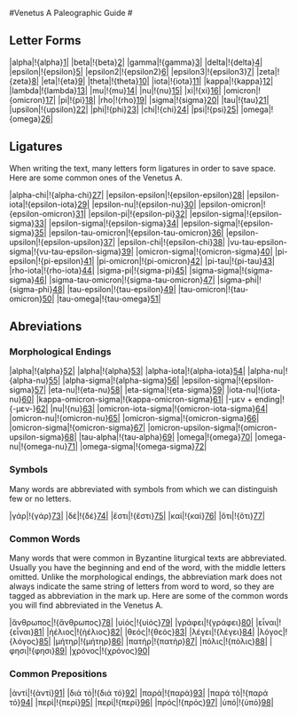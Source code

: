 #Venetus A Paleographic Guide #

## Letter Forms ##

|alpha|!{alpha}[1]|
|beta|!{beta}[2]|
|gamma|!{gamma}[3]|
|delta|!{delta}[4]|
|epsilon|!{epsilon}[5]|
|epsilon2|!{epsilon2}[6]|
|epsilon3|!{epsilon3}[7]|
|zeta|!{zeta}[8]|
|eta|!{eta}[9]|
|theta|!{theta}[10]|
|iota|!{iota}[11]|
|kappa|!{kappa}[12]|
|lambda|!{lambda}[13]|
|mu|!{mu}[14]|
|nu|!{nu}[15]|
|xi|!{xi}[16]|
|omicron|!{omicron}[17]|
|pi|!{pi}[18]|
|rho|!{rho}[19]|
|sigma|!{sigma}[20]|
|tau|!{tau}[21]|
|upsilon|!{upsilon}[22]|
|phi|!{phi}[23]|
|chi|!{chi}[24]|
|psi|!{psi}[25]|
|omega|!{omega}[26]|

## Ligatures ##

When writing the text, many letters form ligatures in order to save space. Here are some common ones of the Venetus A.

|alpha-chi|!{alpha-chi}[27]|
|epsilon-epsilon|!{epsilon-epsilon}[28]|
|epsilon-iota|!{epsilon-iota}[29]|
|epsilon-nu|!{epsilon-nu}[30]|
|epsilon-omicron|!{epsilon-omicron}[31]|
|epsilon-pi|!{epsilon-pi}[32]|
|epsilon-sigma|!{epsilon-sigma}[33]|
|epsilon-sigma|!{epsilon-sigma}[34]|
|epsilon-sigma|!{epsilon-sigma}[35]|
|epsilon-tau-omicron|!{epsilon-tau-omicron}[36]|
|epsilon-upsilon|!{epsilon-upsilon}[37]|
|epsilon-chi|!{epsilon-chi}[38]|
|vu-tau-epsilon-sigma|!{vu-tau-epsilon-sigma}[39]|
|omicron-sigma|!{omicron-sigma}[40]|
|pi-epsilon|!{pi-epsilon}[41]|
|pi-omicron|!{pi-omicron}[42]|
|pi-tau|!{pi-tau}[43]|
|rho-iota|!{rho-iota}[44]|
|sigma-pi|!{sigma-pi}[45]|
|sigma-sigma|!{sigma-sigma}[46]|
|sigma-tau-omicron|!{sigma-tau-omicron}[47]|
|sigma-phi|!{sigma-phi}[48]|
|tau-epsilon|!{tau-epsilon}[49]|
|tau-omicron|!{tau-omicron}[50]|
|tau-omega|!{tau-omega}[51]|
                    
## Abreviations ##

### Morphological Endings ###
|alpha|!{alpha}[52]|
|alpha|!{alpha}[53]|
|alpha-iota|!{alpha-iota}[54]|
|alpha-nu|!{alpha-nu}[55]|
|alpha-sigma|!{alpha-sigma}[56]|
|epsilon-sigma|!{epsilon-sigma}[57]|
|eta-nu|!{eta-nu}[58]|
|eta-sigma|!{eta-sigma}[59]|
|iota-nu|!{iota-nu}[60]|
|kappa-omicron-sigma|!{kappa-omicron-sigma}[61]|
|-μεν + ending|!{-μεν-}[62]|
|nu|!{nu}[63]|
|omicron-iota-sigma|!{omicron-iota-sigma}[64]|
|omicron-nu|!{omicron-nu}[65]|
|omicron-sigma|!{omicron-sigma}[66]|
|omicron-sigma|!{omicron-sigma}[67]|
|omicron-upsilon-sigma|!{omicron-upsilon-sigma}[68]|
|tau-alpha|!{tau-alpha}[69]|
|omega|!{omega}[70]|
|omega-nu|!{omega-nu}[71]|
|omega-sigma|!{omega-sigma}[72]|


### Symbols ###

Many words are abbreviated with symbols from which we can distinguish few or no letters.

|γάρ|!{γάρ}[73]|
|δέ|!{δέ}[74]|
|ἔστι|!{ἔστι}[75]|
|καί|!{καί}[76]|
|ὅτι|!{ὅτι}[77]|

### Common Words ###

Many words that were common in Byzantine liturgical texts are abbreviated. Usually you have the beginning and end of the word, with the middle letters omitted. Unlike the morphological endings, the abbreviation mark does not always indicate the same string of letters from word to word, so they are tagged as abbreviation in the mark up. Here are some of the common words you will find abbreviated in the Venetus A.

|ἄνθρωπος|!{ἄνθρωπος}[78]|
|υἱός|!{υἱός}[79]|
|γράφει|!{γράφει}[80]|
|εἶναι|!{εἶναι}[81]|
|ἠέλιος|!{ἠέλιος}[82]|
|θεός|!{θεός}[83]|
|λέγει|!{λέγει}[84]|
|λόγος|!{λόγος}[85]|
|μήτηρ|!{μήτηρ}[86]|
|πατήρ|!{πατήρ}[87]|
|πόλις|!{πόλις}[88]|
|φησι|!{φησι}[89]|
|χρόνος|!{χρόνος}[90]|
                        

### Common Prepositions ###

|ἀντί|!{ἀντί}[91]|
|διά τό|!{διά τό}[92]|
|παρά|!{παρά}[93]|
|παρά τό|!{παρά τό}[94]|
|περί|!{περί}[95]|
|περί|!{περί}[96]|
|πρός|!{πρός}[97]|
|ὑπό|!{ὑπό}[98]|
                        



[1]: urn:cite:hmt:vaimg.VA126RN-0298@0.2703,0.2299,0.014,0.012
[2]: urn:cite:hmt:vaimg.VA126VN-0629@0.5806,0.2231,0.014,0.0135
[3]: urn:cite:hmt:vaimg.VA126RN-0298@0.3724,0.3524,0.02,0.0173
[4]: urn:cite:hmt:vaimg.VA126RN-0298@0.2152,0.2239,0.019,0.018
[5]: urn:cite:hmt:vaimg.VA126RN-0298@0.2513,0.2089,0.014,0.015
[6]: urn:cite:hmt:vaimg.VA126RN-0298@0.4565,0.2111,0.015,0.0165
[7]: urn:cite:hmt:vaimg.VA126RN-0298@0.5215,0.4057,0.015,0.0173
[8]: urn:cite:hmt:vaimg.VA126RN-0298@0.4955,0.3696,0.02,0.0173
[9]: urn:cite:hmt:vaimg.VA126RN-0298@0.3383,0.2089,0.015,0.0128
[10]: urn:cite:hmt:vaimg.VA126RN-0298@0.3403,0.3621,0.02,0.0173
[11]: urn:cite:hmt:vaimg.VA126RN-0298@0.5055,0.4222,0.015,0.0218
[12]: urn:cite:hmt:vaimg.VA126RN-0298@0.4074,0.2314,0.017,0.0173
[13]: urn:cite:hmt:vaimg.VA126RN-0298@0.3794,0.2314,0.017,0.0173
[14]: urn:cite:hmt:vaimg.VA126RN-0298@0.2362,0.2089,0.018,0.015
[15]: urn:cite:hmt:vaimg.VA126RN-0298@0.2593,0.2089,0.013,0.015
[16]: urn:cite:hmt:vaimg.VA126RN-0298@0.2663,0.5733,0.015,0.0263
[17]: urn:cite:hmt:vaimg.VA126RN-0298@0.2212,0.2089,0.011,0.0128
[18]: urn:cite:hmt:vaimg.VA126RN-0298@0.2723,0.2089,0.021,0.015
[19]: urn:cite:hmt:vaimg.VA126RN-0298@0.2993,0.2126,0.015,0.0128
[20]: urn:cite:hmt:vaimg.VA126RN-0298@0.3634,0.2111,0.012,0.0128
[21]: urn:cite:hmt:vaimg.VA126RN-0298@0.3554,0.4072,0.017,0.0173
[22]: urn:cite:hmt:vaimg.VA126RN-0298@0.3524,0.2096,0.015,0.0128
[23]: urn:cite:hmt:vaimg.VA126RN-0298@0.3433,0.6266,0.015,0.0263
[24]: urn:cite:hmt:vaimg.VA126RN-0298@0.5285,0.2111,0.019,0.0203
[25]: urn:cite:hmt:vaimg.VA126RN-0298@0.1952,0.4936,0.019,0.021
[26]: urn:cite:hmt:vaimg.VA126RN-0298@0.5586,0.2179,0.022,0.0098
[27]: urn:cite:hmt:vaimg.VA019RN-0020@0.47236551,0.62627939,0.05158438,0.02185339
[28]: urn:cite:hmt:vaimg.VA021RN-0022@0.46020634,0.27634855,0.05821665,0.01798064
[29]: urn:cite:hmt:vaimg.VA012RN-0013@0.16723940,0.35034404,0.09927453,0.02150229
[30]: urn:cite:hmt:vaimg.VA019RN-0020@0.46204864,0.24591978,0.03905674,0.02074689
[31]: urn:cite:hmt:vaimg.VA018VN-0520@0.80213707,0.30899032,0.04900516,0.01825726
[32]: urn:cite:hmt:vaimg.VA023VN-0525@0.70744289,0.35131397,0.04753132,0.01549101
[33]: urn:cite:hmt:vaimg.VA014RN-0015@0.48526161,0.33554633,0.04200442,0.01742739
[34]: urn:cite:hmt:vaimg.VA014RN-0015@0.30840088,0.35103734,0.02689757,0.01742739
[35]: urn:cite:hmt:vaimg.VA014RN-0015@0.37656595,0.35463347,0.03758290,0.01936376
[36]: urn:cite:hmt:vaimg.VA019VN-0521@0.73986735,0.27413555,0.04163596,0.01908714
[37]: urn:cite:hmt:vaimg.VA021RN-0022@0.37988209,0.23457815,0.05526898,0.02047026
[38]: urn:cite:hmt:vaimg.VA012RN-0013@0.24112257,0.48638188,0.03932799,0.02250573
[39]: urn:cite:hmt:vaimg.VA024VN-0526@0.81982314,0.25228216,0.04900516,0.02295989
[40]: urn:cite:hmt:vaimg.VA019RN-0020@0.46720707,0.40027663,0.04679440,0.01632089
[41]: urn:cite:hmt:vaimg.VA019VN-0521@0.74318349,0.44398340,0.07958732,0.01908714
[42]: urn:cite:hmt:vaimg.VA019VN-0521@0.83456153,0.27717842,0.05121592,0.01604426
[43]: urn:cite:hmt:vaimg.VA012RN-0013@0.27873234,0.51103784,0.08113784,0.01791858
[44]: urn:cite:hmt:vaimg.VA014RN-0015@0.33787767,0.29792531,0.03721444,0.01549101
[45]: urn:cite:hmt:vaimg.VA021VN-0523@0.57258659,0.48547718,0.08621960,0.01908714
[46]: urn:cite:hmt:vaimg.VA014RN-0015@0.27302874,0.29377593,0.03205601,0.01549101
[47]: urn:cite:hmt:vaimg.VA023RN-0024@0.30140015,0.53471646,0.07111275,0.01715076
[48]: urn:cite:hmt:vaimg.VA018VN-0520@0.53426676,0.39308437,0.04310980,0.01825726
[49]: urn:cite:hmt:vaimg.VA018VN-0520@0.82682388,0.46307054,0.03868828,0.01327801
[50]: urn:cite:hmt:vaimg.VA018VN-0520@0.80213707,0.30899032,0.04900516,0.01825726
[51]: urn:cite:hmt:vaimg.VA092VN-0595@0.83566691,0.69045643,0.05158438,0.01659751
[52]: urn:cite:hmt:vaimg.VA012RN-0013@0.46582665,0.12614679,0.02329133,0.00946101
[53]: urn:cite:hmt:vaimg.VA012RN-0013@0.60939290,0.13360092,0.01221840,0.00946101
[54]: urn:cite:hmt:vaimg.VA012RN-0013@0.47728141,0.14478211,0.02978236,0.01003440
[55]: urn:cite:hmt:vaimg.VA012RN-0013@0.54524628,0.18836009,0.01718213,0.01060780
[56]: urn:cite:hmt:vaimg.VA012RN-0013@0.43718977,0.13417431,0.01756396,0.01032110
[57]: urn:cite:hmt:vaimg.VA012RN-0013@0.67430317,0.25000000,0.01450935,0.00860092
[58]: urn:cite:hmt:vaimg.VA012RN-0013@0.20389462,0.16513761,0.00840015,0.00974771
[59]: urn:cite:hmt:vaimg.VA012RN-0013@0.27415044,0.12614679,0.00840015,0.00888761
[60]: urn:cite:hmt:vaimg.VA012RN-0013@0.58228331,0.20097477,0.03245514,0.00946101
[61]: urn:cite:hmt:vaimg.VA012RN-0013@0.52424590,0.49713303,0.03665521,0.00716743
[62]: urn:cite:hmt:vaimg.VA012RN-0013@0.57273769,0.45040138,0.01412753,0.01175459
[63]: urn:cite:hmt:vaimg.VA016RN-0017@0.35593220,0.09239281,0.02468681,0.01549101
[64]: urn:cite:hmt:vaimg.VA012VN-0514@0.60685335,0.13360996,0.03205601,0.01023513
[65]: urn:cite:hmt:vaimg.VA012RN-0013@0.49751814,0.12356651,0.02520046,0.01118119
[66]: urn:cite:hmt:vaimg.VA012RN-0013@0.61970218,0.15510321,0.02138221,0.01003440
[67]: urn:cite:hmt:vaimg.VA012RN-0013@0.76097747,0.21416284,0.02558228,0.00831422
[68]: urn:cite:hmt:vaimg.VA012RN-0013@0.69148530,0.33400229,0.01145475,0.00831422
[69]: urn:cite:hmt:vaimg.VA012RN-0013@0.59755632,0.37557339,0.01718213,0.01232798
[70]: urn:cite:hmt:vaimg.VA012RN-0013@0.62848415,0.13302752,0.03360061,0.01032110
[71]: urn:cite:hmt:vaimg.VA012RN-0013@0.48339061,0.13503440,0.01947308,0.00974771
[72]: urn:cite:hmt:vaimg.VA012RN-0013@0.41160748,0.13589450,0.02558228,0.00888761
[73]: urn:cite:hmt:vaimg.VA012RN-0013@0.39480718,0.15940367,0.00725468,0.00544725
[74]: urn:cite:hmt:vaimg.VA012RN-0013@0.78045055,0.13618119,0.00992745,0.00774083
[75]: urn:cite:hmt:vaimg.VA012RN-0013@0.51317297,0.16886468,0.00534555,0.00573394
[76]: urn:cite:hmt:vaimg.VA019VN-0521@0.79992631,0.55739972,0.01142225,0.01549101
[77]: urn:cite:hmt:vaimg.VA012RN-0013@0.47079038,0.18836009,0.01221840,0.00946101
[78]: urn:cite:hmt:vaimg.VA022VN-0524@0.79439941,0.61023513,0.04200442,0.01908714
[79]: urn:cite:hmt:vaimg.VA012RN-0013@0.49713631,0.81422018,0.01260023,0.00917431
[80]: urn:cite:hmt:vaimg.VA023RN-0024@0.14701548,0.49847856,0.01731761,0.01023513
[81]: urn:cite:hmt:vaimg.VA062VN-0564@0.59322034,0.17455048,0.01179071,0.00912863
[82]: urn:cite:hmt:vaimg.VA062RN-0063@0.82092852,0.83513140,0.01400147,0.01632089
[83]: urn:cite:hmt:vaimg.VA012VN-0514@0.24981577,0.17123098,0.01805453,0.01217151
[84]: urn:cite:hmt:vaimg.VA012RN-0013@0.55097365,0.31909404,0.00725468,0.00860092
[85]: urn:cite:hmt:vaimg.VA016VN-0518@0.27192336,0.45062241,0.01547531,0.01272476
[86]: urn:cite:hmt:vaimg.VA012RN-0013@0.35242459,0.78841743,0.01794578,0.01089450
[87]: urn:cite:hmt:vaimg.VA012VN-0514@0.44583640,0.19087137,0.02137067,0.01466113
[88]: urn:cite:hmt:vaimg.VA012RN-0013@0.58686522,0.37672018,0.01069110,0.00917431
[89]: urn:cite:hmt:vaimg.VA012RN-0013@0.74417717,0.18950688,0.01183658,0.01175459
[90]: urn:cite:hmt:vaimg.VA012RN-0013@0.62237495,0.82339450,0.01336388,0.01347477
[91]: urn:cite:hmt:vaimg.VA012RN-0013@0.51355479,0.24741972,0.01107293,0.00802752
[92]: urn:cite:hmt:vaimg.VA012RN-0013@0.69873998,0.22591743,0.00916380,0.01032110
[93]: urn:cite:hmt:vaimg.VA063VN-0565@0.38909359,0.49045643,0.01436993,0.01106501
[94]: urn:cite:hmt:vaimg.VA012RN-0013@0.74875907,0.17832569,0.01298205,0.00860092
[95]: urn:cite:hmt:vaimg.VA012RN-0013@0.25315006,0.18750000,0.00687285,0.00831422
[96]: urn:cite:hmt:vaimg.VA012RN-0013@0.63841161,0.76605505,0.00992745,0.01060780
[97]: urn:cite:hmt:vaimg.VA016RN-0017@0.52321297,0.52780083,0.01105380,0.01189488
[98]: urn:cite:hmt:vaimg.VA012RN-0013@0.16762123,0.15452982,0.02863688,0.01032110
                        

                        

                        

